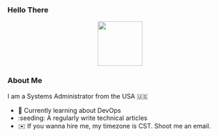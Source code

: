 ### Hello There

<div id="header" align="center">
    <img src="https://i.giphy.com/media/v1.Y2lkPTc5MGI3NjExY2QzOXpqZng2MXBqbW95Zm1iZGFvbmF3emlzZ2d5cXVueXI3MmZkNSZlcD12MV9pbnRlcm5hbF9naWZfYnlfaWQmY3Q9Zw/h408T6Y5GfmXBKW62l/giphy.gif" width="100"/>
</div>

### About Me
I am a Systems Administrator from the USA :us: 
- :book: Currently learning about DevOps
- :seeding: A regularly write technical articles 
- :envelope: If you wanna hire me, my timezone is CST. Shoot me an email.

